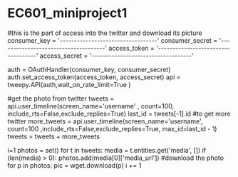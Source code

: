 # EC601_miniproject1
#this is the part of access into the twitter and download its picture
consumer_key = '----------------------------------'
consumer_secret = '-------------------------------------'
access_token = '-----------------------------------'
access_secret = '-----------------------------------'

auth = OAuthHandler(consumer_key, consumer_secret)
auth.set_access_token(access_token, access_secret)
api = tweepy.API(auth,wait_on_rate_limit=True )


#get the photo from twitter
tweets = api.user_timeline(screen_name='username' , count=100, include_rts=False,exclude_replies=True)
last_id = tweets[-1].id
#to get more twitter
more_tweets = api.user_timeline(screen_name='username', count=100 ,include_rts=False,exclude_replies=True, max_id=last_id - 1)
tweets = tweets + more_tweets

i=1
photos = set()
for t in tweets:
    media = t.entities.get('media', [])
    if (len(media) > 0):
        photos.add(media[0]['media_url'])
#download the photo
for p in photos:
    pic = wget.download(p)
    i += 1
